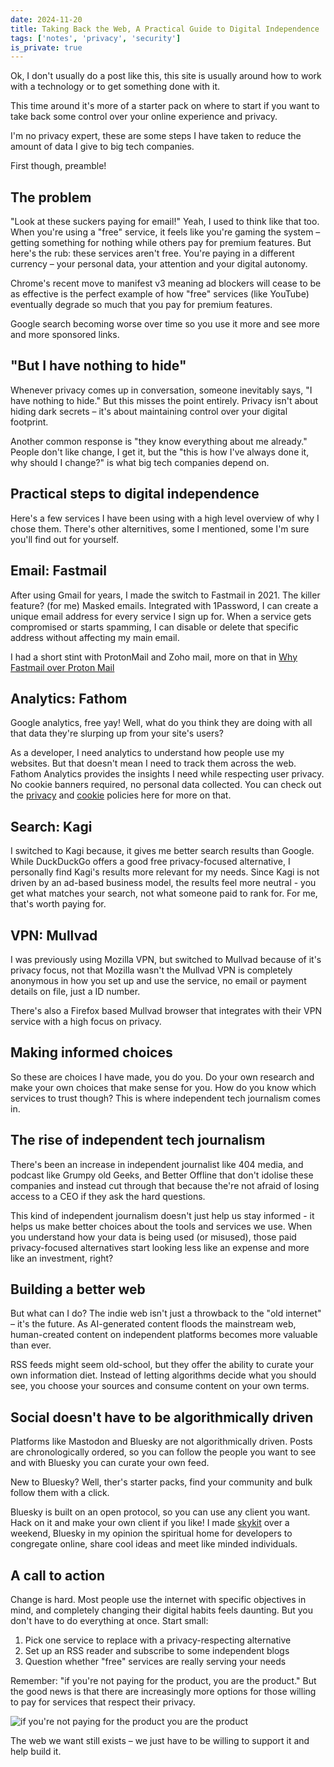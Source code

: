 ```yaml
---
date: 2024-11-20
title: Taking Back the Web, A Practical Guide to Digital Independence
tags: ['notes', 'privacy', 'security']
is_private: true
---
```


Ok, I don't usually do a post like this, this site is usually around
how to work with a technology or to get something done with it.

This time around it's more of a starter pack on where to start if you
want to take back some control over your online experience and
privacy.

I'm no privacy expert, these are some steps I have taken to reduce the
amount of data I give to big tech companies.

First though, preamble!

## The problem

"Look at these suckers paying for email!" Yeah, I used to think like
that too. When you're using a "free" service, it feels like you're
gaming the system – getting something for nothing while others pay for
premium features. But here's the rub: these services aren't free.
You're paying in a different currency – your personal data, your
attention and your digital autonomy.

Chrome's recent move to manifest v3 meaning ad blockers will cease to
be as effective is the perfect example of how "free" services (like
YouTube) eventually degrade so much that you pay for premium features.

Google search becoming worse over time so you use it more and see more
and more sponsored links.

## "But I have nothing to hide"

Whenever privacy comes up in conversation, someone inevitably says, "I
have nothing to hide." But this misses the point entirely. Privacy
isn't about hiding dark secrets – it's about maintaining control over
your digital footprint.

Another common response is "they know everything about me already."
People don't like change, I get it, but the "this is how I've always
done it, why should I change?" is what big tech companies depend on.

## Practical steps to digital independence

Here's a few services I have been using with a high level overview of
why I chose them. There's other alternitives, some I mentioned, some
I'm sure you'll find out for yourself.

## Email: Fastmail

After using Gmail for years, I made the switch to Fastmail in 2021.
The killer feature? (for me) Masked emails. Integrated with 1Password,
I can create a unique email address for every service I sign up for.
When a service gets compromised or starts spamming, I can disable or
delete that specific address without affecting my main email.

I had a short stint with ProtonMail and Zoho mail, more on that in
[Why Fastmail over Proton Mail](https://scottspence.com/posts/why-fastmail-over-proton-mail)

## Analytics: Fathom

Google analytics, free yay! Well, what do you think they are doing
with all that data they're slurping up from your site's users?

As a developer, I need analytics to understand how people use my
websites. But that doesn't mean I need to track them across the web.
Fathom Analytics provides the insights I need while respecting user
privacy. No cookie banners required, no personal data collected. You
can check out the [privacy](https://scottspence.com/privacy-policy)
and [cookie](https://scottspence.com/cookie-policy) policies here for
more on that.

## Search: Kagi

I switched to Kagi because, it gives me better search results than
Google. While DuckDuckGo offers a good free privacy-focused
alternative, I personally find Kagi's results more relevant for my
needs. Since Kagi is not driven by an ad-based business model, the
results feel more neutral - you get what matches your search, not what
someone paid to rank for. For me, that's worth paying for.

## VPN: Mullvad

I was previously using Mozilla VPN, but switched to Mullvad because of
it's privacy focus, not that Mozilla wasn't the Mullvad VPN is
completely anonymous in how you set up and use the service, no email
or payment details on file, just a ID number.

There's also a Firefox based Mullvad browser that integrates with
their VPN service with a high focus on privacy.

## Making informed choices

So these are choices I have made, you do you. Do your own research and
make your own choices that make sense for you. How do you know which
services to trust though? This is where independent tech journalism
comes in.

## The rise of independent tech journalism

There's been an increase in independent journalist like 404 media, and
podcast like Grumpy old Geeks, and Better Offline that don't idolise
these companies and instead cut through that because the're not afraid
of losing access to a CEO if they ask the hard questions.

This kind of independent journalism doesn't just help us stay
informed - it helps us make better choices about the tools and
services we use. When you understand how your data is being used (or
misused), those paid privacy-focused alternatives start looking less
like an expense and more like an investment, right?

## Building a better web

But what can I do? The indie web isn't just a throwback to the "old
internet" – it's the future. As AI-generated content floods the
mainstream web, human-created content on independent platforms becomes
more valuable than ever.

RSS feeds might seem old-school, but they offer the ability to curate
your own information diet. Instead of letting algorithms decide what
you should see, you choose your sources and consume content on your
own terms.

## Social doesn't have to be algorithmically driven

Platforms like Mastodon and Bluesky are not algorithmically driven.
Posts are chronologically ordered, so you can follow the people you
want to see and with Bluesky you can curate your own feed.

New to Bluesky? Well, ther's starter packs, find your community and
bulk follow them with a click.

Bluesky is built on an open protocol, so you can use any client you
want. Hack on it and make your own client if you like! I made
[skykit](https://skykit.blue) over a weekend, Bluesky in my opinion
the spiritual home for developers to congregate online, share cool
ideas and meet like minded individuals.

## A call to action

Change is hard. Most people use the internet with specific objectives
in mind, and completely changing their digital habits feels daunting.
But you don't have to do everything at once. Start small:

1. Pick one service to replace with a privacy-respecting alternative
2. Set up an RSS reader and subscribe to some independent blogs
3. Question whether "free" services are really serving your needs

Remember: "if you're not paying for the product, you are the product."
But the good news is that there are increasingly more options for
those willing to pay for services that respect their privacy.

![if you're not paying for the product you are the product](https://res.cloudinary.com/defkmsrpw/image/upload/q_auto,f_auto/v1732134525/scottspence.com/if-youre-not-paying-for-the-product-you-are-the-product.png)

The web we want still exists – we just have to be willing to support
it and help build it.
